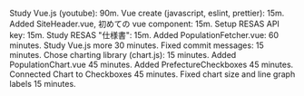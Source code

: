 Study Vue.js (youtube): 90m.
Vue create (javascript, eslint, prettier): 15m.
Added SiteHeader.vue, 初めての vue component: 15m.
Setup RESAS API key: 15m. 
Study RESAS "仕様書": 15m. 
Added PopulationFetcher.vue: 60 minutes. 
Study Vue.js more 30 minutes.
Fixed commit messages: 15 minutes. 
Chose charting library (chart.js): 15 minutes. 
Added PopulationChart.vue 45 minutes. 
Added PrefectureCheckboxes 45 minutes. 
Connected Chart to Checkboxes 45 minutes. 
Fixed chart size and line graph labels 15 minutes. 







